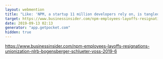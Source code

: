 ```yaml
---
layout: webmention
title: "Like: 'NPM, a startup 11 million developers rely on, is tangled in a bitter cultural battle as it tries to actually make money'"
target: https://www.businessinsider.com/npm-employees-layoffs-resignations-unionization-nlrb-bogensberger-schlueter-voss-2019-6
date: 2019-09-13 02:13
generator: "app.getpocket.com"
hidden: true
---
```


https://www.businessinsider.com/npm-employees-layoffs-resignations-unionization-nlrb-bogensberger-schlueter-voss-2019-6